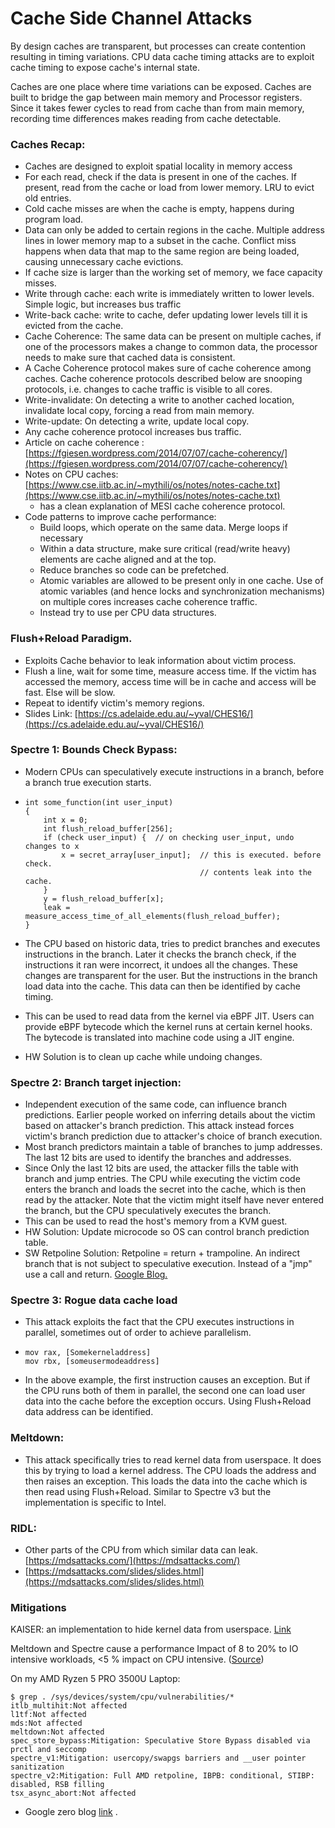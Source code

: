 # Cache Side Channel Attacks

By design caches are transparent, but processes can create contention resulting in timing variations.    CPU data cache timing attacks are to exploit cache timing to expose cache's internal state. 

Caches are one place where time variations can be exposed.  Caches are built to bridge the gap between main memory and Processor  registers. Since it takes fewer cycles to read from cache than from main memory, recording time differences makes reading from cache detectable.

### Caches Recap:

- Caches are designed to exploit spatial locality in memory access
- For each read, check if the data is present in one of the  caches. If present, read from the cache or load from lower memory. LRU  to evict old entries. 
- Cold cache misses are when the cache is empty, happens during program load.
- Data can only be added to certain regions in the cache.  Multiple address lines in lower memory map to a subset in the cache.  Conflict miss happens when data that map to the same region are being  loaded, causing unnecessary cache evictions.
- If cache size is larger than the working set of memory, we face capacity misses.
- Write through cache: each write is immediately written to lower levels. Simple logic, but increases bus traffic
- Write-back cache: write to cache, defer updating lower levels till it is evicted from the cache.
- Cache Coherence: The same data can be present on multiple  caches, if one of the processors makes a change to common data, the  processor needs to make sure that cached data is consistent.
- A Cache Coherence protocol makes sure of cache coherence  among caches. Cache coherence protocols described below are snooping  protocols, i.e. changes to cache traffic is visible to all cores.
- Write-invalidate: On detecting a write to another cached location, invalidate local copy, forcing a read from main memory.
- Write-update: On detecting a write, update local copy.
- Any cache coherence protocol increases bus traffic. 
- Article on cache coherence : [https://fgiesen.wordpress.com/2014/07/07/cache-coherency/](https://fgiesen.wordpress.com/2014/07/07/cache-coherency/) 
- Notes on CPU caches: [https://www.cse.iitb.ac.in/~mythili/os/notes/notes-cache.txt](https://www.cse.iitb.ac.in/~mythili/os/notes/notes-cache.txt)
  - has a clean explanation of MESI cache coherence protocol.
- Code patterns to improve cache performance:          
  - Build loops, which operate on the same data. Merge loops if necessary
  - Within a data structure, make sure critical (read/write heavy) elements are cache aligned and at the top.
  - Reduce branches so code can be prefetched.
  - Atomic variables are allowed to be present only in one  cache. Use of atomic variables (and hence locks and synchronization  mechanisms) on multiple cores increases cache coherence traffic. 
  - Instead try to use per CPU data structures.

### Flush+Reload Paradigm.      

- Exploits Cache behavior to leak information about victim process.
- Flush a line, wait for some time, measure access time. If  the victim has accessed the memory, access time will be in cache and  access will be fast. Else will be slow.
- Repeat to identify victim's memory regions.
- Slides Link: [https://cs.adelaide.edu.au/~yval/CHES16/](https://cs.adelaide.edu.au/~yval/CHES16/)

### Spectre 1: Bounds Check Bypass:

- Modern CPUs can speculatively execute instructions in a branch, before a branch true execution starts. 

- ```
  int some_function(int user_input)
  {
      int x = 0;
      int flush_reload_buffer[256];
      if (check user_input) {  // on checking user_input, undo changes to x
          x = secret_array[user_input];  // this is executed. before check.
                                         // contents leak into the cache.
      }
      y = flush_reload_buffer[x];
      leak = measure_access_time_of_all_elements(flush_reload_buffer);
  } 
  ```

- The CPU based on historic data, tries to predict branches and  executes instructions in the branch. Later it checks the branch check,  if the instructions it ran were incorrect, it undoes all the changes.  These changes are transparent for the user. But the instructions in the  branch load data into the cache. This data can then be identified by  cache timing.
- This can be used to read data from the kernel via eBPF JIT.  Users can provide eBPF  bytecode which the kernel runs at certain kernel hooks. The bytecode is translated into machine code using a JIT engine.
- HW Solution is to clean up cache while undoing changes. 

### Spectre 2: Branch target injection:

- Independent execution of the same code, can influence branch predictions. Earlier people worked on inferring  details about the  victim based on attacker's branch prediction. This attack instead forces victim's branch prediction due to attacker's choice of branch  execution.
- Most branch predictors maintain a table of branches to jump  addresses. The last 12 bits are used to identify the branches and  addresses.
- Since Only the last 12 bits are used, the attacker fills the table with branch and jump entries. The CPU while executing the victim  code enters the branch and loads the secret into the cache, which is  then read by the attacker. Note that the victim might itself have never  entered the branch, but the CPU speculatively executes the branch.
- This can be used to read the host's memory from a KVM guest.
- HW Solution: Update microcode so OS can control branch prediction table. 
- SW Retpoline Solution: Retpoline = return + trampoline. An  indirect branch that is not subject to speculative execution. Instead of a "jmp" use a call and return. [Google Blog.](https://support.google.com/faqs/answer/7625886)

### Spectre 3: Rogue data cache load

- This attack exploits the fact that the CPU executes instructions in parallel, sometimes out of order to achieve parallelism.
- ```
  mov rax, [Somekerneladdress]
  mov rbx, [someusermodeaddress] 
  ```

- In the above example, the first instruction causes an  exception. But if the CPU runs both of them in parallel, the second one  can load user data into the cache before the exception occurs. Using  Flush+Reload data address can be identified.

### Meltdown:

- This attack specifically tries to read kernel data from  userspace. It does this by trying to load a kernel address. The CPU loads the address and then raises an exception. This loads the data into the  cache which is then read using Flush+Reload. Similar to Spectre v3 but  the implementation is specific to Intel.

### RIDL:      

- Other parts of the CPU from which similar data can leak. [https://mdsattacks.com/](https://mdsattacks.com/)
- [https://mdsattacks.com/slides/slides.html](https://mdsattacks.com/slides/slides.html)

### Mitigations

KAISER: an implementation to hide kernel data from userspace. [Link](https://lwn.net/Articles/738975/)

Meltdown and Spectre cause a performance Impact of 8 to 20% to IO intensive workloads, <5 % impact on CPU intensive. ([Source](https://access.redhat.com/articles/3307751))

On my AMD Ryzen 5 PRO 3500U Laptop:

```
$ grep . /sys/devices/system/cpu/vulnerabilities/*
itlb_multihit:Not affected
l1tf:Not affected
mds:Not affected
meltdown:Not affected
spec_store_bypass:Mitigation: Speculative Store Bypass disabled via prctl and seccomp
spectre_v1:Mitigation: usercopy/swapgs barriers and __user pointer sanitization
spectre_v2:Mitigation: Full AMD retpoline, IBPB: conditional, STIBP: disabled, RSB filling
tsx_async_abort:Not affected 
```

- Google zero blog [link](https://googleprojectzero.blogspot.com/2018/01/reading-privileged-memory-with-side.html) .